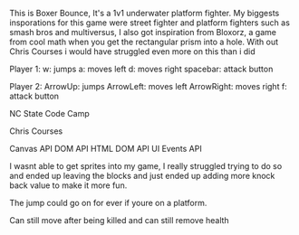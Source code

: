 <!-- introduction -->
This is Boxer Bounce, It's a 1v1 underwater platform fighter. My biggests insporations for this game were street fighter and platform fighters such as smash bros and multiversus, I also got inspiration from Bloxorz, a game from cool math when you get the rectangular prism into a hole. With out Chris Courses i would have struggled even more on this than i did

<!-- controls -->
Player 1: w: jumps
          a: moves left
          d: moves right 
    spacebar: attack button

Player 2: ArrowUp: jumps
          ArrowLeft: moves left
          ArrowRight: moves right 
          f: attack button

<!-- Resources -->
NC State Code Camp
<!-- used all the stuff we learned in class to make this -->


Chris Courses
<!-- https://www.youtube.com/watch?v=vyqbNFMDRGQ&t=2826s
this video right here helped me with this game so much with using the biggest inspiration and most helpful article 

https://www.youtube.com/watch?v=4q2vvZn5aoo&t=5391s
where i got help with platforms

https://www.youtube.com/watch?v=_MyPLZSGS3s&t=374s
rectangular collision, helped with hit boxes/radius -->

<!-- Technologies -->
Canvas API
DOM API
HTML DOM API
UI Events API
<!-- https://developer.mozilla.org/en-US/docs/Web/API -->


<!-- Bugs/incompletion -->
I wasnt able to get sprites into my game, I really struggled trying to do so and ended up leaving the blocks and just ended up adding more knock back value to make it more fun. 

The jump could go on for ever if youre on a platform.

Can still move after being killed and can still remove health